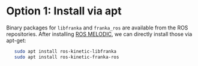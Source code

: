 
Option 1: Install via apt
==========================
Binary packages for ``` libfranka ``` and ``` franka_ros ``` are available from the ROS repositories. After installing [ROS MELODIC](http://wiki.ros.org/melodic/Installation/Ubuntu), we can directly install those via apt-get:
```sh
   sudo apt install ros-kinetic-libfranka
   sudo apt install ros-kinetic-franka-ros
```
